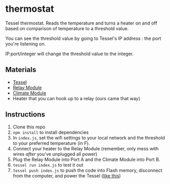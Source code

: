 thermostat
==========

Tessel thermostat. Reads the temperature and turns a heater on and off based on comparison of temperature to a threshold value.

You can see the threshold value by going to Tessel's IP address : the port you're listening on.

IP:port/integer will change the threshold value to the integer.

## Materials

* [Tessel](//tessel.io)
* [Relay Module](//tessel.io/modules#module-relay)
* [Climate Module](//tessel.io/modules#module-climate)
* Heater that you can hook up to a relay (ours came that way)

## Instructions

1. Clone this repo
1. `npm install` to install dependencies
1. In `index.js`, set the wifi settings to your local network and the threshold to your preferred temperature (in F).
1. Connect your heater to the Relay Module (remember, only mess with wires *after* you've unplugged all power)
1. Plug the Relay Module into Port A and the Climate Module into Port B.
1. `tessel run index.js` to test it out
1. `tessel push index.js` to push the code into Flash memory, disconnect from the computer, and power the Tessel ([like this](https://tessel.io/docs/untethered))
